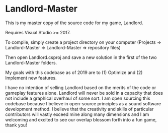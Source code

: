 # Landlord-Master
This is my master copy of the source code for my game, Landlord.

Requires Visual Studio >= 2017.

To compile, simply create a project directory on your computer (Projects => Landlord-Master => Landlord-Master => repository files)

Then open Landlord.csproj and save a new solution in the first of the two Landlord-Master folders.

My goals with this codebase as of 2019 are to (1) Optimize and (2) Implement new features. 

I have no intention of selling Landlord based on the merits of the code or gameplay features alone. Landlord will never be sold in a capacity that does not include a graphical overhaul of some sort. I am open sourcing this codebase because I believe in open-source principles as a sound software development method. I believe that the creativity and skills of particular contributors will vastly exceed mine along many dimensions and I am welcoming and excited to see our overlap blossom forth into a fun game, thank you!
